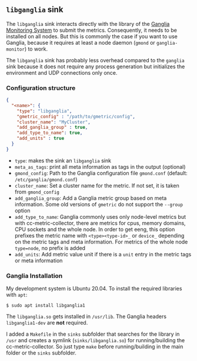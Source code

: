 ## `libganglia` sink

The `libganglia` sink interacts directly with the library of the [Ganglia Monitoring System](http://ganglia.info/) to submit the metrics. Consequently, it needs to be installed on all nodes. But this is commonly the case if you want to use Ganglia, because it requires at least a node daemon (`gmond` or `ganglia-monitor`) to work.

The `libganglia` sink has probably less overhead compared to the `ganglia` sink because it does not require any process generation but initializes the environment and UDP connections only once.


### Configuration structure

```json
{
  "<name>": {
    "type": "libganglia",
    "gmetric_config" : "/path/to/gmetric/config",
    "cluster_name": "MyCluster",
    "add_ganglia_group" : true,
    "add_type_to_name": true,
    "add_units" : true
  }
}
```

- `type`: makes the sink an `libganglia` sink
- `meta_as_tags`: print all meta information as tags in the output (optional)
- `gmond_config`: Path to the Ganglia configuration file `gmond.conf` (default: `/etc/ganglia/gmond.conf`)
- `cluster_name`: Set a cluster name for the metric. If not set, it is taken from `gmond_config`
- `add_ganglia_group`: Add a Ganglia metric group based on meta information. Some old versions of `gmetric` do not support the `--group` option
- `add_type_to_name`: Ganglia commonly uses only node-level metrics but with cc-metric-collector, there are metrics for cpus, memory domains, CPU sockets and the whole node. In order to get  eeng, this option prefixes the metric name with `<type><type-id>_` or `device_` depending on the metric tags and meta information. For metrics of the whole node `type=node`, no prefix is added
- `add_units`: Add metric value unit if there is a `unit` entry in the metric tags or meta information

### Ganglia Installation

My development system is Ubuntu 20.04. To install the required libraries with `apt`:

```
$ sudo apt install libganglia1
```

The `libganglia.so` gets installed in `/usr/lib`. The Ganglia headers `libganglia1-dev` are **not** required.

I added a `Makefile` in the `sinks` subfolder that searches for the library in `/usr` and creates a symlink (`sinks/libganglia.so`) for running/building the cc-metric-collector. So just type `make` before running/building in the main folder or the `sinks` subfolder.